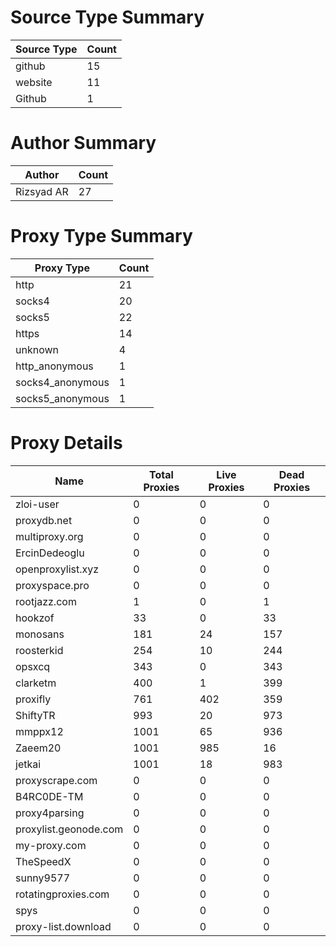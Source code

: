 # Source Type Summary

| Source Type | Count |
|-------------|-------|
| github | 15 |
| website | 11 |
| Github | 1 |


# Author Summary

| Author | Count |
|--------|-------|
| Rizsyad AR | 27 |


# Proxy Type Summary

| Proxy Type | Count |
|------------|-------|
| http | 21 |
| socks4 | 20 |
| socks5 | 22 |
| https | 14 |
| unknown | 4 |
| http_anonymous | 1 |
| socks4_anonymous | 1 |
| socks5_anonymous | 1 |


# Proxy Details

| Name | Total Proxies | Live Proxies | Dead Proxies |
|------|---------------|--------------|---------------|
| zloi-user | 0 | 0 | 0 |
| proxydb.net | 0 | 0 | 0 |
| multiproxy.org | 0 | 0 | 0 |
| ErcinDedeoglu | 0 | 0 | 0 |
| openproxylist.xyz | 0 | 0 | 0 |
| proxyspace.pro | 0 | 0 | 0 |
| rootjazz.com | 1 | 0 | 1 |
| hookzof | 33 | 0 | 33 |
| monosans | 181 | 24 | 157 |
| roosterkid | 254 | 10 | 244 |
| opsxcq | 343 | 0 | 343 |
| clarketm | 400 | 1 | 399 |
| proxifly | 761 | 402 | 359 |
| ShiftyTR | 993 | 20 | 973 |
| mmppx12 | 1001 | 65 | 936 |
| Zaeem20 | 1001 | 985 | 16 |
| jetkai | 1001 | 18 | 983 |
| proxyscrape.com | 0 | 0 | 0 |
| B4RC0DE-TM | 0 | 0 | 0 |
| proxy4parsing | 0 | 0 | 0 |
| proxylist.geonode.com | 0 | 0 | 0 |
| my-proxy.com | 0 | 0 | 0 |
| TheSpeedX | 0 | 0 | 0 |
| sunny9577 | 0 | 0 | 0 |
| rotatingproxies.com | 0 | 0 | 0 |
| spys | 0 | 0 | 0 |
| proxy-list.download | 0 | 0 | 0 |
